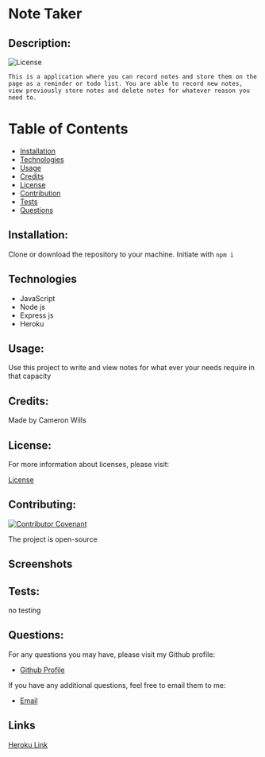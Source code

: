 
  # Note Taker

  
  ## Description:

  ![License](https://img.shields.io/badge/License-MIT-blue.svg "License Badge")

    This is a application where you can record notes and store them on the page as a reminder or todo list. You are able to record new notes, view previously store notes and delete notes for whatever reason you need to.


  # Table of Contents

  - [Installation](#installation)
  - [Technologies](#technologies)
  - [Usage](#usage)
  - [Credits](#credits)
  - [License](#license)
  - [Contribution](#contributing)
  - [Tests](#tests)
  - [Questions](#questions)

  ## Installation:

  Clone or download the repository to your machine. Initiate with ```npm i```


## Technologies
  - JavaScript
  - Node js
  - Express js
  - Heroku
  
  ## Usage:

  Use this project to write and view notes for what ever your needs require in that capacity


  ## Credits:

  Made by Cameron Wills


  ## License:

  For more information about licenses, please visit:

  [License](https://opensource.org/licenses/MIT)


  ## Contributing:

  [![Contributor Covenant](https://img.shields.io/badge/Contributor%20Covenant-v2.0%20adopted-ff69b4.svg)](CODE_OF_CONDUCT.md)
  
  The project is open-source

  ## Screenshots
  
  ## Tests:

  no testing

  
  ## Questions:

  For any questions you may have, please visit my Github profile:
  - [Github Profile](https://github.com/CamWills89)

  If you have any additional questions, feel free to email them to me:
  - [Email](cameron.wills89@outlook.com)
  
  ## Links
  [Heroku Link](https://cameron-note-taker.herokuapp.com/)

